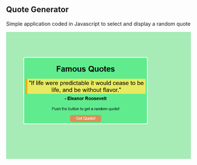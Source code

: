## Quote Generator

Simple application coded in Javascript to select and display a random quote

![gif image](https://github.com/nullsc/Web-Development/blob/master/Quote%20Generator/Capture.PNG)

